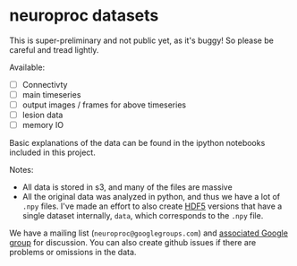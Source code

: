 # neuroproc datasets 


This is super-preliminary and not public yet, as it's buggy! So please
be careful and tread lightly. 


Available: 
- [ ] Connectivty 
- [ ] main timeseries
- [ ] output images / frames for above timeseries
- [ ] lesion data
- [ ] memory IO 

Basic explanations of the data can be found in the ipython
notebooks included in this project. 

Notes:
- All data is stored in s3, and many of the files are massive
- All the original data was analyzed in python, and thus we have a lot
  of `.npy` files. I've made an effort to also create
  [HDF5](https://www.hdfgroup.org/HDF5/) versions that have a single
  dataset internally, `data`, which corresponds to the `.npy` file.

We have a mailing list (`neuroproc@googlegroups.com`) and
[associated Google group](https://groups.google.com/forum/#!forum/neuroproc)
for discussion. You can also create github issues if there are
problems or omissions in the data. 

